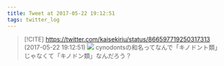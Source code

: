 ```yaml
---
title: Tweet at 2017-05-22 19:12:51
tags: twitter_log
---
```


> [!CITE] https://twitter.com/kaisekiriu/status/866597719250317313 (2017-05-22 19:12:51)
> ![](https://twitter.com/kaisekiriu/status/866597719250317313)
> cynodontsの和名ってなんで「キノドント類」じゃなくて「キノドン類」なんだろう？
